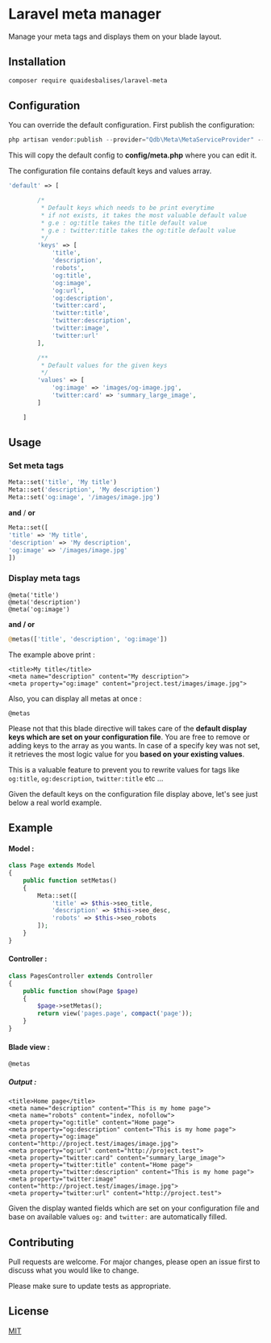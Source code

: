 # Laravel meta manager

Manage your meta tags and displays them on your blade layout.  

## Installation


```bash
composer require quaidesbalises/laravel-meta
```


## Configuration

You can override the default configuration. First publish the configuration:

```php
php artisan vendor:publish --provider="Qdb\Meta\MetaServiceProvider" --tag=config
````
This will copy the default config to **config/meta.php** where you can edit it.

The configuration file contains default keys and values array.

```php
'default' => [

		/*
		 * Default keys which needs to be print everytime
		 * if not exists, it takes the most valuable default value
		 * g.e : og:title takes the title default value
		 * g.e : twitter:title takes the og:title default value
		 */
		'keys' => [
			'title',
			'description',
			'robots',
			'og:title',
			'og:image',
			'og:url',
			'og:description',
			'twitter:card',
			'twitter:title',
			'twitter:description',
			'twitter:image',
			'twitter:url'
		],

		/**
		 * Default values for the given keys
		 */
		'values' => [
			'og:image' => 'images/og-image.jpg',
			'twitter:card' => 'summary_large_image',
		]

	]

```



## Usage

### Set meta tags

```php
Meta::set('title', 'My title')
Meta::set('description', 'My description')
Meta::set('og:image', '/images/image.jpg')
````

**and** / **or**

```php
Meta::set([
'title' => 'My title',
'description' => 'My description',
'og:image' => '/images/image.jpg'
])
```


### Display meta tags

```
@meta('title') 
@meta('description')
@meta('og:image')
```

**and / or**

```php
@metas(['title', 'description', 'og:image'])
```



The example above print :

```
<title>My title</title>
<meta name="description" content="My description">
<meta property="og:image" content="project.test/images/image.jpg">

```

Also, you can display all metas at once :

```
@metas 
```

Please not that this blade directive will takes care of the **default display keys which are set on your configuration file**. You are free to remove or adding keys to the array as you wants. In case of a specify key was not set, it retrieves the most logic value for you **based on your existing values**.

This is a valuable feature to prevent you to rewrite values for tags like ```og:title```, ```og:description```, ```twitter:title``` etc ...

Given the default keys on the configuration file display above, let's see just below a real world example.


## Example


#### Model :

```php
class Page extends Model
{
	public function setMetas()
	{
		Meta::set([
			'title' => $this->seo_title,
			'description' => $this->seo_desc,
			'robots' => $this->seo_robots
		]);
	}
}
```

#### Controller :

```php
class PagesController extends Controller
{
	public function show(Page $page)
	{
		$page->setMetas();
		return view('pages.page', compact('page'));
	}
}
```

#### Blade view :

```
@metas
```

##### Output :

```
<title>Home page</title>
<meta name="description" content="This is my home page">
<meta name="robots" content="index, nofollow">
<meta property="og:title" content="Home page">
<meta property="og:description" content="This is my home page">
<meta property="og:image" content="http://project.test/images/image.jpg">
<meta property="og:url" content="http://project.test">
<meta property="twitter:card" content="summary_large_image">
<meta property="twitter:title" content="Home page">
<meta property="twitter:description" content="This is my home page">
<meta property="twitter:image" content="http://project.test/images/image.jpg">
<meta property="twitter:url" content="http://project.test">
```


Given the display wanted fields which are set on your configuration file and base on available values  ```og:``` and ```twitter:``` are automatically filled.  

 

## Contributing
Pull requests are welcome. For major changes, please open an issue first to discuss what you would like to change.

Please make sure to update tests as appropriate.

## License
[MIT](https://choosealicense.com/licenses/mit/)